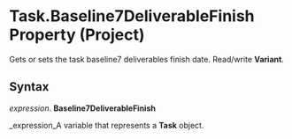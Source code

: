 
# Task.Baseline7DeliverableFinish Property (Project)

Gets or sets the task baseline7 deliverables finish date. Read/write  **Variant**.


## Syntax

 _expression_. **Baseline7DeliverableFinish**

 _expression_A variable that represents a  **Task** object.

